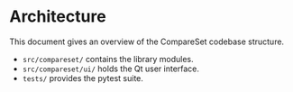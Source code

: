 # Architecture

This document gives an overview of the CompareSet codebase structure.

- `src/compareset/` contains the library modules.
- `src/compareset/ui/` holds the Qt user interface.
- `tests/` provides the pytest suite.

